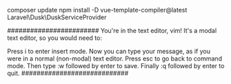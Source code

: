 composer update
npm install -D vue-template-compiler@latest
Laravel\Dusk\DuskServiceProvider

########################
You're in the text editor, vim! It's a modal text editor, so you would need to:

Press i to enter insert mode.
Now you can type your message, as if you were in a normal (non-modal) text editor.
Press esc to go back to command mode.
Then type :w followed by enter to save.
Finally :q followed by enter to quit.
############################